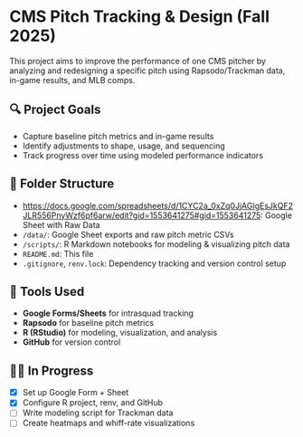 # CMS Pitch Tracking & Design (Fall 2025)

This project aims to improve the performance of one CMS pitcher by analyzing and redesigning a specific pitch using Rapsodo/Trackman data, in-game results, and MLB comps.

## 🔍 Project Goals

- Capture baseline pitch metrics and in-game results
- Identify adjustments to shape, usage, and sequencing
- Track progress over time using modeled performance indicators

## 📁 Folder Structure

- https://docs.google.com/spreadsheets/d/1CYC2a_0xZq0JjAGIgEsJkQF2JLR556PnyWzf6pf6arw/edit?gid=1553641275#gid=1553641275: Google Sheet with Raw Data
- `/data/`: Google Sheet exports and raw pitch metric CSVs  
- `/scripts/`: R Markdown notebooks for modeling & visualizing pitch data  
- `README.md`: This file  
- `.gitignore`, `renv.lock`: Dependency tracking and version control setup  

## 🧰 Tools Used

- **Google Forms/Sheets** for intrasquad tracking
- **Rapsodo** for baseline pitch metrics
- **R (RStudio)** for modeling, visualization, and analysis
- **GitHub** for version control

## 👨‍🔬 In Progress

- [x] Set up Google Form + Sheet
- [x] Configure R project, renv, and GitHub
- [ ] Write modeling script for Trackman data
- [ ] Create heatmaps and whiff-rate visualizations
